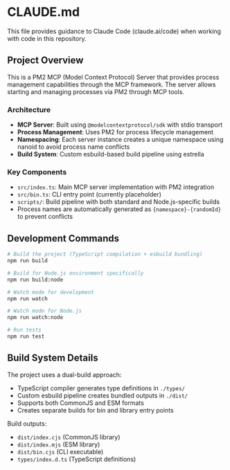 # CLAUDE.md

This file provides guidance to Claude Code (claude.ai/code) when working with code in this repository.

## Project Overview

This is a PM2 MCP (Model Context Protocol) Server that provides process management capabilities through the MCP framework. The server allows starting and managing processes via PM2 through MCP tools.

### Architecture

- **MCP Server**: Built using `@modelcontextprotocol/sdk` with stdio transport
- **Process Management**: Uses PM2 for process lifecycle management  
- **Namespacing**: Each server instance creates a unique namespace using nanoid to avoid process name conflicts
- **Build System**: Custom esbuild-based build pipeline using estrella

### Key Components

- `src/index.ts`: Main MCP server implementation with PM2 integration
- `src/bin.ts`: CLI entry point (currently placeholder)
- `scripts/`: Build pipeline with both standard and Node.js-specific builds
- Process names are automatically generated as `{namespace}-{randomId}` to prevent conflicts

## Development Commands

```bash
# Build the project (TypeScript compilation + esbuild bundling)
npm run build

# Build for Node.js environment specifically  
npm run build:node

# Watch mode for development
npm run watch

# Watch mode for Node.js
npm run watch:node

# Run tests
npm run test
```

## Build System Details

The project uses a dual-build approach:
- TypeScript compiler generates type definitions in `./types/`
- Custom esbuild pipeline creates bundled outputs in `./dist/` 
- Supports both CommonJS and ESM formats
- Creates separate builds for bin and library entry points

Build outputs:
- `dist/index.cjs` (CommonJS library)
- `dist/index.mjs` (ESM library) 
- `dist/bin.cjs` (CLI executable)
- `types/index.d.ts` (TypeScript definitions)